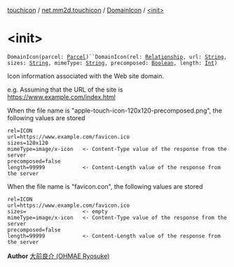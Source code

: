 [touchicon](../../index.md) / [net.mm2d.touchicon](../index.md) / [DomainIcon](index.md) / [&lt;init&gt;](./-init-.md)

# &lt;init&gt;

`DomainIcon(parcel: `[`Parcel`](https://developer.android.com/reference/android/os/Parcel.html)`)``DomainIcon(rel: `[`Relationship`](../-relationship/index.md)`, url: `[`String`](https://kotlinlang.org/api/latest/jvm/stdlib/kotlin/-string/index.html)`, sizes: `[`String`](https://kotlinlang.org/api/latest/jvm/stdlib/kotlin/-string/index.html)`, mimeType: `[`String`](https://kotlinlang.org/api/latest/jvm/stdlib/kotlin/-string/index.html)`, precomposed: `[`Boolean`](https://kotlinlang.org/api/latest/jvm/stdlib/kotlin/-boolean/index.html)`, length: `[`Int`](https://kotlinlang.org/api/latest/jvm/stdlib/kotlin/-int/index.html)`)`

Icon information associated with the Web site domain.

e.g.
Assuming that the URL of the site is https://www.example.com/index.html

When the file name is "apple-touch-icon-120x120-precomposed.png",
the following values are stored

```
rel=ICON
url=https://www.example.com/favicon.ico
sizes=120x120
mimeType=image/x-icon   <- Content-Type value of the response from the server
precomposed=false
length=99999            <- Content-Length value of the response from the server
```

When the file name is "favicon.con",
the following values are stored

```
rel=ICON
url=https://www.example.com/favicon.ico
sizes=                  <- empty
mimeType=image/x-icon   <- Content-Type value of the response from the server
precomposed=false
length=99999            <- Content-Length value of the response from the server
```

**Author**
[大前良介 (OHMAE Ryosuke)](mailto:ryo@mm2d.net)

